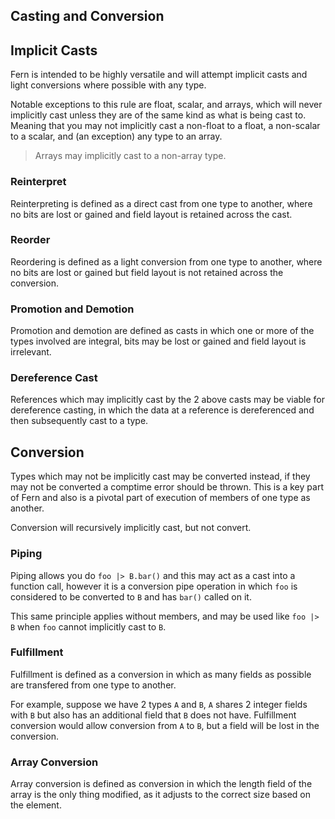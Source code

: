 ## Casting and Conversion

## Implicit Casts

Fern is intended to be highly versatile and will attempt implicit casts and light conversions where possible with any type.

Notable exceptions to this rule are float, scalar, and arrays, which will never implicitly cast unless they are of the same kind as what is being cast to. Meaning that you may not implicitly cast a non-float to a float, a non-scalar to a scalar, and (an exception) any type to an array.

>Arrays may implicitly cast to a non-array type.

### Reinterpret

Reinterpreting is defined as a direct cast from one type to another, where no bits are lost or gained and field layout is retained across the cast.

### Reorder

Reordering is defined as a light conversion from one type to another, where no bits are lost or gained but field layout is not retained across the conversion.

### Promotion and Demotion

Promotion and demotion are defined as casts in which one or more of the types involved are integral, bits may be lost or gained and field layout is irrelevant.

### Dereference Cast

References which may implicitly cast by the 2 above casts may be viable for dereference casting, in which the data at a reference is dereferenced and then subsequently cast to a type.

## Conversion

Types which may not be implicitly cast may be converted instead, if they may not be converted a comptime error should be thrown.
This is a key part of Fern and also is a pivotal part of execution of members of one type as another.

Conversion will recursively implicitly cast, but not convert.

### Piping

Piping allows you do `foo |> B.bar()` and this may act as a cast into a function call, however it is a conversion pipe operation in which `foo` is considered to be converted to `B` and has `bar()` called on it.

This same principle applies without members, and may be used like `foo |> B` when `foo` cannot implicitly cast to `B`.

### Fulfillment

Fulfillment is defined as a conversion in which as many fields as possible are transfered from one type to another.

For example, suppose we have 2 types `A` and `B`, `A` shares 2 integer fields with `B` but also has an additional field that `B` does not have.
Fulfillment conversion would allow conversion from `A` to `B`, but a field will be lost in the conversion.

### Array Conversion

Array conversion is defined as conversion in which the length field of the array is the only thing modified, as it adjusts to the correct size based on the element.